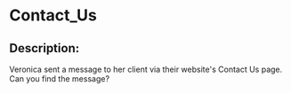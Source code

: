 
# Contact_Us
## Description:
Veronica sent a message to her client via their website's Contact Us page. Can you find the message?

